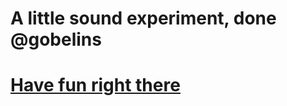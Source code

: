 # A little sound experiment, done @gobelins

# [Have fun right there](http://www.typolorzz.surge.sh)
